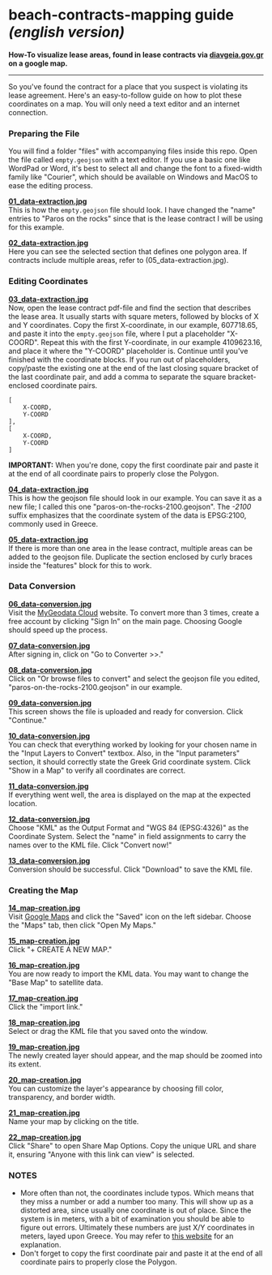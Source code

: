 # beach-contracts-mapping guide _(english version)_
**How-To visualize lease areas, found in lease contracts via [diavgeia.gov.gr](https://diavgeia.gov.gr/) on a google map.**


---

So you've found the contract for a place that you suspect is violating its lease agreement. Here's an easy-to-follow guide on how to plot these coordinates on a map. You will only need a text editor and an internet connection.

### Preparing the File
You will find a folder "files" with accompanying files inside this repo. Open the file called `empty.geojson` with a text editor. If you use a basic one like WordPad or Word, it's best to select all and change the font to a fixed-width family like "Courier", which should be available on Windows and MacOS to ease the editing process.

**[01_data-extraction.jpg](https://github.com/digitalparos/mapping-lease-agreements/blob/cf1721dd2557fc8a5a72dc1fc6851e7490fb5e74/step-by-step-jpgs/01_data-extraction.jpg?raw=true)**  
This is how the `empty.geojson` file should look. I have changed the "name" entries to "Paros on the rocks" since that is the lease contract I will be using for this example.

**[02_data-extraction.jpg](https://github.com/digitalparos/mapping-lease-agreements/blob/cf1721dd2557fc8a5a72dc1fc6851e7490fb5e74/step-by-step-jpgs/02_data-extraction.jpg?raw=true)**  
Here you can see the selected section that defines one polygon area. If contracts include multiple areas, refer to (05_data-extraction.jpg).

### Editing Coordinates
**[03_data-extraction.jpg](https://github.com/digitalparos/mapping-lease-agreements/blob/cf1721dd2557fc8a5a72dc1fc6851e7490fb5e74/step-by-step-jpgs/03_data-extraction.jpg?raw=true)**  
Now, open the lease contract pdf-file and find the section that describes the lease area. It usually starts with square meters, followed by blocks of X and Y coordinates. Copy the first X-coordinate, in our example, 607718.65, and paste it into the `empty.geojson` file, where I put a placeholder "X-COORD". Repeat this with the first Y-coordinate, in our example 4109623.16, and place it where the "Y-COORD" placeholder is. Continue until you've finished with the coordinate blocks. If you run out of placeholders, copy/paste the existing one at the end of the last closing square bracket of the last coordinate pair, and add a comma to separate the square bracket-enclosed coordinate pairs.  
```
[
    X-COORD,
    Y-COORD
],
[
    X-COORD,
    Y-COORD
]
```
**IMPORTANT:** When you're done, copy the first coordinate pair and paste it at the end of all coordinate pairs to properly close the Polygon.

**[04_data-extraction.jpg](https://github.com/digitalparos/mapping-lease-agreements/blob/cf1721dd2557fc8a5a72dc1fc6851e7490fb5e74/step-by-step-jpgs/04_data-extraction.jpg?raw=true)**  
This is how the geojson file should look in our example. You can save it as a new file; I called this one "paros-on-the-rocks-2100.geojson". The _-2100_ suffix emphasizes that the coordinate system of the data is EPSG:2100, commonly used in Greece.

**[05_data-extraction.jpg](https://github.com/digitalparos/mapping-lease-agreements/blob/cf1721dd2557fc8a5a72dc1fc6851e7490fb5e74/step-by-step-jpgs/05_data-extraction.jpg?raw=true)**  
If there is more than one area in the lease contract, multiple areas can be added to the geojson file. Duplicate the section enclosed by curly braces inside the "features" block for this to work.

### Data Conversion
**[06_data-conversion.jpg](https://github.com/digitalparos/mapping-lease-agreements/blob/cf1721dd2557fc8a5a72dc1fc6851e7490fb5e74/step-by-step-jpgs/06_data-conversion.jpg?raw=true)**  
Visit the [MyGeodata Cloud](https://mygeodata.cloud/) website. To convert more than 3 times, create a free account by clicking "Sign In" on the main page. Choosing Google should speed up the process.

**[07_data-conversion.jpg](https://github.com/digitalparos/mapping-lease-agreements/blob/cf1721dd2557fc8a5a72dc1fc6851e7490fb5e74/step-by-step-jpgs/07_data-conversion.jpg?raw=true)**  
After signing in, click on "Go to Converter >>."

**[08_data-conversion.jpg](https://github.com/digitalparos/mapping-lease-agreements/blob/cf1721dd2557fc8a5a72dc1fc6851e7490fb5e74/step-by-step-jpgs/08_data-conversion.jpg?raw=true)**  
Click on "Or browse files to convert" and select the geojson file you edited, "paros-on-the-rocks-2100.geojson" in our example.

**[09_data-conversion.jpg](https://github.com/digitalparos/mapping-lease-agreements/blob/cf1721dd2557fc8a5a72dc1fc6851e7490fb5e74/step-by-step-jpgs/09_data-conversion.jpg?raw=true)**  
This screen shows the file is uploaded and ready for conversion. Click "Continue."

**[10_data-conversion.jpg](https://github.com/digitalparos/mapping-lease-agreements/blob/cf1721dd2557fc8a5a72dc1fc6851e7490fb5e74/step-by-step-jpgs/10_data-conversion.jpg?raw=true)**  
You can check that everything worked by looking for your chosen name in the "Input Layers to Convert" textbox. Also, in the "Input parameters" section, it should correctly state the Greek Grid coordinate system. Click "Show in a Map" to verify all coordinates are correct.

**[11_data-conversion.jpg](https://github.com/digitalparos/mapping-lease-agreements/blob/cf1721dd2557fc8a5a72dc1fc6851e7490fb5e74/step-by-step-jpgs/11_data-conversion.jpg?raw=true)**  
If everything went well, the area is displayed on the map at the expected location.

**[12_data-conversion.jpg](https://github.com/digitalparos/mapping-lease-agreements/blob/cf1721dd2557fc8a5a72dc1fc6851e7490fb5e74/step-by-step-jpgs/12_data-conversion.jpg?raw=true)**  
Choose "KML" as the Output Format and "WGS 84 (EPSG:4326)" as the Coordinate System. Select the "name" in field assignments to carry the names over to the KML file. Click "Convert now!"

**[13_data-conversion.jpg](https://github.com/digitalparos/mapping-lease-agreements/blob/cf1721dd2557fc8a5a72dc1fc6851e7490fb5e74/step-by-step-jpgs/13_data-conversion.jpg?raw=true)**  
Conversion should be successful. Click "Download" to save the KML file.

### Creating the Map
**[14_map-creation.jpg](https://github.com/digitalparos/mapping-lease-agreements/blob/cf1721dd2557fc8a5a72dc1fc6851e7490fb5e74/step-by-step-jpgs/14_map-creation.jpg?raw=true)**  
Visit [Google Maps](https://www.google.com/maps) and click the "Saved" icon on the left sidebar. Choose the "Maps" tab, then click "Open My Maps."

**[15_map-creation.jpg](https://github.com/digitalparos/mapping-lease-agreements/blob/cf1721dd2557fc8a5a72dc1fc6851e7490fb5e74/step-by-step-jpgs/15_map-creation.jpg?raw=true)**  
Click "+ CREATE A NEW MAP."

**[16_map-creation.jpg](https://github.com/digitalparos/mapping-lease-agreements/blob/cf1721dd2557fc8a5a72dc1fc6851e7490fb5e74/step-by-step-jpgs/16_map-creation.jpg?raw=true)**  
You are now ready to import the KML data. You may want to change the "Base Map" to satellite data.

**[17_map-creation.jpg](https://github.com/digitalparos/mapping-lease-agreements/blob/cf1721dd2557fc8a5a72dc1fc6851e7490fb5e74/step-by-step-jpgs/17_map-creation.jpg?raw=true)**  
Click the "import link."

**[18_map-creation.jpg](https://github.com/digitalparos/mapping-lease-agreements/blob/cf1721dd2557fc8a5a72dc1fc6851e7490fb5e74/step-by-step-jpgs/18_map-creation.jpg?raw=true)**  
Select or drag the KML file that you saved onto the window.

**[19_map-creation.jpg](https://github.com/digitalparos/mapping-lease-agreements/blob/cf1721dd2557fc8a5a72dc1fc6851e7490fb5e74/step-by-step-jpgs/19_map-creation.jpg?raw=true)**  
The newly created layer should appear, and the map should be zoomed into its extent.

**[20_map-creation.jpg](https://github.com/digitalparos/mapping-lease-agreements/blob/cf1721dd2557fc8a5a72dc1fc6851e7490fb5e74/step-by-step-jpgs/20_map-creation.jpg?raw=true)**  
You can customize the layer's appearance by choosing fill color, transparency, and border width.

**[21_map-creation.jpg](https://github.com/digitalparos/mapping-lease-agreements/blob/cf1721dd2557fc8a5a72dc1fc6851e7490fb5e74/step-by-step-jpgs/21_map-creation.jpg?raw=true)**  
Name your map by clicking on the title.

**[22_map-creation.jpg](https://github.com/digitalparos/mapping-lease-agreements/blob/cf1721dd2557fc8a5a72dc1fc6851e7490fb5e74/step-by-step-jpgs/22_map-creation.jpg?raw=true)**  
Click "Share" to open Share Map Options. Copy the unique URL and share it, ensuring "Anyone with this link can view" is selected.

### NOTES
- More often than not, the coordinates include typos. Which means that they miss a number or add a number too many. This will show up as a distorted area, since usually one coordinate is out of place. Since the system is in meters, with a bit of examination you should be able to figure out errors. Ultimately these numbers are just X/Y coordinates in meters, layed upon Greece. You may refer to [this website](https://epsg.io/2100) for an explanation.
- Don't forget to copy the first coordinate pair and paste it at the end of all coordinate pairs to properly close the Polygon.
